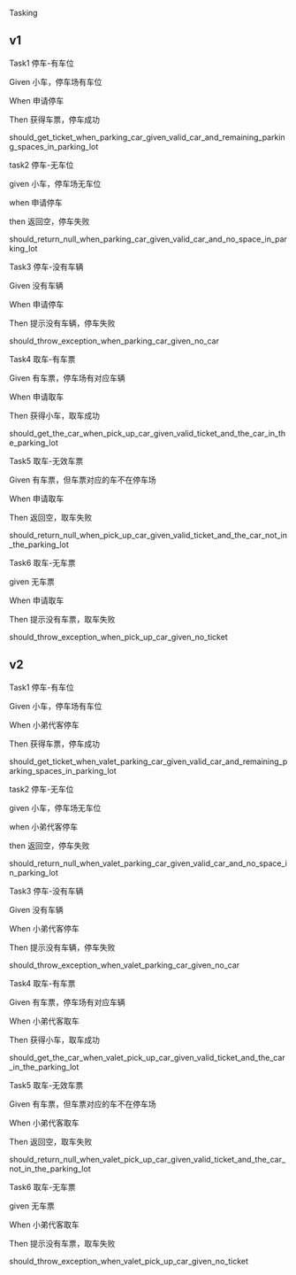 Tasking
## v1
Task1 停车-有车位

Given 小车，停车场有车位

When 申请停车

Then 获得车票，停车成功

should_get_ticket_when_parking_car_given_valid_car_and_remaining_parking_spaces_in_parking_lot



task2 停车-无车位

given 小车，停车场无车位

when 申请停车

then 返回空，停车失败

should_return_null_when_parking_car_given_valid_car_and_no_space_in_parking_lot



Task3 停车-没有车辆

Given 没有车辆

When 申请停车

Then 提示没有车辆，停车失败

should_throw_exception_when_parking_car_given_no_car



Task4 取车-有车票

Given 有车票，停车场有对应车辆

When 申请取车

Then 获得小车，取车成功

should_get_the_car_when_pick_up_car_given_valid_ticket_and_the_car_in_the_parking_lot



Task5 取车-无效车票

Given 有车票，但车票对应的车不在停车场

When 申请取车

Then 返回空，取车失败

should_return_null_when_pick_up_car_given_valid_ticket_and_the_car_not_in_the_parking_lot



Task6 取车-无车票

given 无车票

When 申请取车

Then 提示没有车票，取车失败

should_throw_exception_when_pick_up_car_given_no_ticket

## v2
Task1 停车-有车位

Given 小车，停车场有车位

When 小弟代客停车

Then 获得车票，停车成功

should_get_ticket_when_valet_parking_car_given_valid_car_and_remaining_parking_spaces_in_parking_lot



task2 停车-无车位

given 小车，停车场无车位

when 小弟代客停车

then 返回空，停车失败

should_return_null_when_valet_parking_car_given_valid_car_and_no_space_in_parking_lot



Task3 停车-没有车辆

Given 没有车辆

When 小弟代客停车

Then 提示没有车辆，停车失败

should_throw_exception_when_valet_parking_car_given_no_car



Task4 取车-有车票

Given 有车票，停车场有对应车辆

When 小弟代客取车

Then 获得小车，取车成功

should_get_the_car_when_valet_pick_up_car_given_valid_ticket_and_the_car_in_the_parking_lot



Task5 取车-无效车票

Given 有车票，但车票对应的车不在停车场

When 小弟代客取车

Then 返回空，取车失败

should_return_null_when_valet_pick_up_car_given_valid_ticket_and_the_car_not_in_the_parking_lot



Task6 取车-无车票

given 无车票

When 小弟代客取车

Then 提示没有车票，取车失败

should_throw_exception_when_valet_pick_up_car_given_no_ticket
